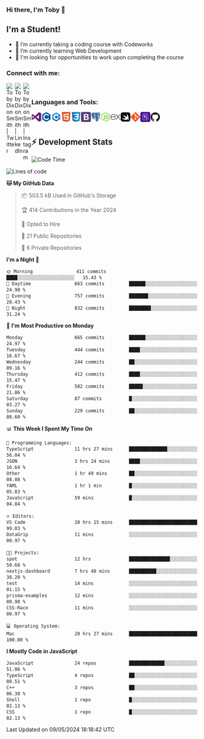 ### Hi there, I'm Toby 👋

## I'm a Student!
- 🔭 I’m currently taking a coding course with Codeworks
- 🌱 I’m currently learning Web Development
- 💬 I'm looking for opportunities to work upon completing the course

### Connect with me:

[<img align="left" alt="Toby Dixon Smith | Twitter" width="22px" src="https://cdn.jsdelivr.net/npm/simple-icons@v3/icons/twitter.svg" />][twitter]
[<img align="left" alt="Toby Dixon Smith | LinkedIn" width="22px" src="https://cdn.jsdelivr.net/npm/simple-icons@v3/icons/linkedin.svg" />][linkedin]
[<img align="left" alt="Toby Dixon Smith | Instagram" width="22px" src="https://cdn.jsdelivr.net/npm/simple-icons@v3/icons/instagram.svg" />][instagram]

[twitter]: https://twitter.com/TobyDixonSmith1
[instagram]: https://www.instagram.com/toby_ds1/
[linkedin]: https://www.linkedin.com/in/toby-dixon-smith-4734331a3/

<br />

### Languages and Tools:

<img align="left" alt="Visual Studio Code" title="Visual Studio Code" width="26px" src="logos/visualstudio.png" />
<img align="left" alt="C" title="C" width="26px" src="logos/c.png" />
<img align="left" alt="C++" title="C++" width="26px" src="logos/c-plus.png" />
<img align="left" alt="HTML5" title="HTML 5" width="26px" src="logos/html.png" />
<img align="left" alt="CSS3" title="CSS 3" width="26px" src="logos/css3.png" />
<img align="left" alt="BootStrap" title="BootStrap" width="26px" src="logos/bootstrap.png" />
<img align="left" alt="PostgresSQL" title="PostgresSPQ" width="26px" src="logos/postgresql.png" />
<img align="left" alt="Node JS" title="Node JS" width="26px" src="logos/node-js.png" />
<img align="left" alt="Express" title="Express" width="26px" src="logos/express.png" />
<img align="left" alt="Swift" title="Swift" width="26px" src="logos/swift.png" />
<img align="left" alt="Git" title="Git" width="26px" src="logos/git.png" />
<img align="left" alt="Heroku" title="Heroku" width="26px" src="logos/heroku.png" />
<img align="left" alt="GitHub" title="GitHub" width="26px" src="logos/github.png" />
<br />
<br />

## :zap: Development Stats

<!--START_SECTION:waka-->
![Code Time](http://img.shields.io/badge/Code%20Time-548%20hrs%2055%20mins-blue)

![Lines of code](https://img.shields.io/badge/From%20Hello%20World%20I%27ve%20Written-2.2%20million%20lines%20of%20code-blue)

**🐱 My GitHub Data** 

> 📦 503.5 kB Used in GitHub's Storage 
 > 
> 🏆 414 Contributions in the Year 2024
 > 
> 💼 Opted to Hire
 > 
> 📜 21 Public Repositories 
 > 
> 🔑 6 Private Repositories 
 > 
**I'm a Night 🦉** 

```text
🌞 Morning                411 commits         ████░░░░░░░░░░░░░░░░░░░░░   15.43 % 
🌆 Daytime                663 commits         ██████░░░░░░░░░░░░░░░░░░░   24.90 % 
🌃 Evening                757 commits         ███████░░░░░░░░░░░░░░░░░░   28.43 % 
🌙 Night                  832 commits         ████████░░░░░░░░░░░░░░░░░   31.24 % 
```
📅 **I'm Most Productive on Monday** 

```text
Monday                   665 commits         ██████░░░░░░░░░░░░░░░░░░░   24.97 % 
Tuesday                  444 commits         ████░░░░░░░░░░░░░░░░░░░░░   16.67 % 
Wednesday                244 commits         ██░░░░░░░░░░░░░░░░░░░░░░░   09.16 % 
Thursday                 412 commits         ████░░░░░░░░░░░░░░░░░░░░░   15.47 % 
Friday                   582 commits         █████░░░░░░░░░░░░░░░░░░░░   21.86 % 
Saturday                 87 commits          █░░░░░░░░░░░░░░░░░░░░░░░░   03.27 % 
Sunday                   229 commits         ██░░░░░░░░░░░░░░░░░░░░░░░   08.60 % 
```


📊 **This Week I Spent My Time On** 

```text
💬 Programming Languages: 
TypeScript               11 hrs 27 mins      ██████████████░░░░░░░░░░░   56.04 % 
JSON                     3 hrs 24 mins       ████░░░░░░░░░░░░░░░░░░░░░   16.64 % 
Other                    1 hr 49 mins        ██░░░░░░░░░░░░░░░░░░░░░░░   08.88 % 
YAML                     1 hr 1 min          █░░░░░░░░░░░░░░░░░░░░░░░░   05.03 % 
JavaScript               59 mins             █░░░░░░░░░░░░░░░░░░░░░░░░   04.84 % 

🔥 Editors: 
VS Code                  20 hrs 15 mins      █████████████████████████   99.03 % 
DataGrip                 11 mins             ░░░░░░░░░░░░░░░░░░░░░░░░░   00.97 % 

🐱‍💻 Projects: 
spot                     12 hrs              ███████████████░░░░░░░░░░   58.68 % 
nextjs-dashboard         7 hrs 48 mins       ██████████░░░░░░░░░░░░░░░   38.20 % 
test                     14 mins             ░░░░░░░░░░░░░░░░░░░░░░░░░   01.15 % 
prisma-examples          12 mins             ░░░░░░░░░░░░░░░░░░░░░░░░░   00.98 % 
CSS-Race                 11 mins             ░░░░░░░░░░░░░░░░░░░░░░░░░   00.97 % 

💻 Operating System: 
Mac                      20 hrs 27 mins      █████████████████████████   100.00 % 
```

**I Mostly Code in JavaScript** 

```text
JavaScript               24 repos            █████████████░░░░░░░░░░░░   51.06 % 
TypeScript               4 repos             ██░░░░░░░░░░░░░░░░░░░░░░░   08.51 % 
C++                      3 repos             ██░░░░░░░░░░░░░░░░░░░░░░░   06.38 % 
Shell                    1 repo              █░░░░░░░░░░░░░░░░░░░░░░░░   02.13 % 
CSS                      1 repo              █░░░░░░░░░░░░░░░░░░░░░░░░   02.13 % 
```




 Last Updated on 09/05/2024 18:18:42 UTC
<!--END_SECTION:waka-->
